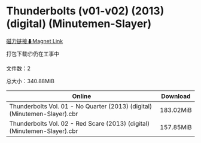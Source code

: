 # Thunderbolts (v01-v02) (2013) (digital) (Minutemen-Slayer)

[磁力链接⬇Magnet Link](magnet:?xt=urn:btih:5bd73d5803afcb9468dd3364f4b5e9b9f8746efc&dn=Thunderbolts%20%28v01-v02%29%20%282013%29%20%28digital%29%20%28Minutemen-Slayer%29)

打包下载📦仍在工事中

文件数：2

总大小：340.88MiB

Online | Download
--- | ---
Thunderbolts Vol. 01 - No Quarter (2013) (digital) (Minutemen-Slayer).cbr | 183.02MiB
Thunderbolts Vol. 02 - Red Scare (2013) (digital) (Minutemen-Slayer).cbr | 157.85MiB